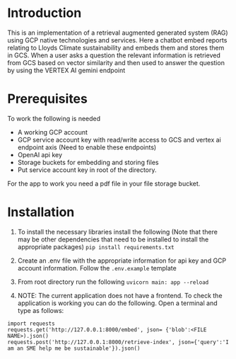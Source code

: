 # Introduction
This is an implementation of a retrieval augmented generated system (RAG) using GCP native technologies and services. Here a chatbot embed reports relating to Lloyds Climate sustainability and embeds them and stores them in GCS. When a user asks a question the relevant information is retrieved from GCS based on vector similarity and then used to answer the question by using the VERTEX AI gemini endpoint
# Prerequisites
To work the following is needed
* A working GCP account
* GCP service account key with read/write access to GCS and vertex ai endpoint axis (Need to enable these endpoints)
* OpenAI api key
* Storage buckets for embedding and storing files
* Put service account key in root of the directory.

For the app to work you need a pdf file in your file storage bucket.

# Installation
1. To install the necessary libraries install the following (Note that there may be other dependencies that need to be installed to install the appropriate packages)
`pip install requirements.txt`

2. Create an .env file with the appropriate information for api key and GCP account information. Follow the `.env.example` template

3. From root directory run the following
`uvicorn main: app --reload`

4. NOTE: The current application does not have a frontend. To check the application is working you can do the following. Open a terminal and type as follows:
```
import requests
requests.get('http://127.0.0.1:8000/embed', json= {'blob':<FILE NAME>).json()
requests.post('http://127.0.0.1:8000/retrieve-index', json={'query':'I am an SME help me be sustainable'}).json()
```
